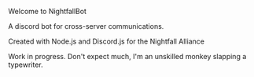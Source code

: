 Welcome to NightfallBot

A discord bot for cross-server communications.

Created with Node.js and Discord.js for the Nightfall Alliance

Work in progress.  Don't expect much, I'm an unskilled monkey slapping a typewriter.